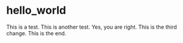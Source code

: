 # hello_world
This is a test.
This is another test.
Yes, you are right. This is the third change.
This is the end.

